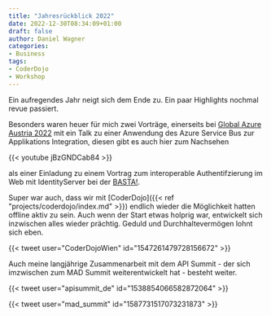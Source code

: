 ```yaml
---
title: "Jahresrückblick 2022"
date: 2022-12-30T08:34:09+01:00
draft: false
author: Daniel Wagner
categories:
- Business
tags:
- CoderDojo
- Workshop
---
```


Ein aufregendes Jahr neigt sich dem Ende zu. Ein paar Highlights nochmal revue passiert.

Besonders waren heuer für mich zwei Vorträge, einerseits bei [Global Azure Austria 2022](https://globalazure.at/) mit ein Talk zu einer Anwendung des Azure Service Bus zur Applikations Integration, diesen gibt es auch hier zum Nachsehen

{{< youtube jBzGNDCab84 >}}

als einer Einladung zu einem Vortrag zum interoperable Authentifzierung im Web mit IdentityServer bei der [BASTA!](https://basta.net/microservices-apis/openid-connect-fast-selbstgemacht-mit-identityserver/).


Super war auch, dass wir mit [CoderDojo]({{< ref "projects/coderdojo/index.md" >}}) endlich wieder die Möglichkeit hatten offline aktiv zu sein. Auch wenn der Start etwas holprig war, entwickelt sich inzwischen alles wieder prächtig. Geduld und Durchhaltevermögen lohnt sich eben.

{{< tweet user="CoderDojoWien" id="1547261479728156672" >}}


Auch meine langjährige Zusammenarbeit mit dem API Summit - der sich imzwischen zum MAD Summit weiterentwickelt hat - besteht weiter.

{{< tweet user="apisummit_de" id="1538854066582872064" >}}

{{< tweet user="mad_summit" id="1587731517073231873" >}}
